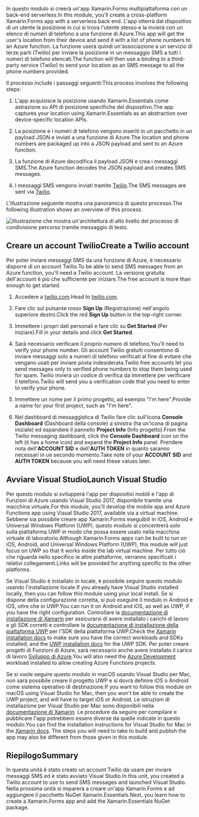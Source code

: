 <span data-ttu-id="d7b2e-101">In questo modulo si creerà un'app Xamarin.Forms multipiattaforma con un back-end serverless.</span><span class="sxs-lookup"><span data-stu-id="d7b2e-101">In this module, you'll create a cross-platform Xamarin.Forms app with a serverless back end.</span></span> <span data-ttu-id="d7b2e-102">L'app otterrà dal dispositivo di un utente la posizione in cui si trova l'utente stesso e la invierà con un elenco di numeri di telefono a una funzione di Azure.</span><span class="sxs-lookup"><span data-stu-id="d7b2e-102">This app will get the user's location from their device and send it with a list of phone numbers to an Azure function.</span></span> <span data-ttu-id="d7b2e-103">La funzione userà quindi un'associazione a un servizio di terze parti (Twilio) per inviare la posizione in un messaggio SMS a tutti i numeri di telefono elencati.</span><span class="sxs-lookup"><span data-stu-id="d7b2e-103">The function will then use a binding to a third-party service (Twilio) to send your location as an SMS message to all the phone numbers provided.</span></span>

<span data-ttu-id="d7b2e-104">Il processo include i passaggi seguenti:</span><span class="sxs-lookup"><span data-stu-id="d7b2e-104">This process involves the following steps:</span></span> 

1. <span data-ttu-id="d7b2e-105">L'app acquisisce la posizione usando Xamarin.Essentials come astrazione su API di posizione specifiche del dispositivo.</span><span class="sxs-lookup"><span data-stu-id="d7b2e-105">The app captures your location using Xamarin.Essentials as an abstraction over device-specific location APIs.</span></span>

1. <span data-ttu-id="d7b2e-106">La posizione e i numeri di telefono vengono inseriti in un pacchetto in un payload JSON e inviati a una funzione di Azure.</span><span class="sxs-lookup"><span data-stu-id="d7b2e-106">The location and phone numbers are packaged up into a JSON payload and sent to an Azure function.</span></span>

1. <span data-ttu-id="d7b2e-107">La funzione di Azure decodifica il payload JSON e crea i messaggi SMS.</span><span class="sxs-lookup"><span data-stu-id="d7b2e-107">The Azure function decodes the JSON payload and creates SMS messages.</span></span>

1. <span data-ttu-id="d7b2e-108">I messaggi SMS vengono inviati tramite [Twilio](http://twilio.com).</span><span class="sxs-lookup"><span data-stu-id="d7b2e-108">The SMS messages are sent via [Twilio](http://twilio.com).</span></span>

<span data-ttu-id="d7b2e-109">L'illustrazione seguente mostra una panoramica di questo processo.</span><span class="sxs-lookup"><span data-stu-id="d7b2e-109">The following illustration shows an overview of this process.</span></span>

![Illustrazione che mostra un'architettura di alto livello del processo di condivisione percorso tramite messaggio di testo.](../media-drafts/1-architecture.png)

## <a name="create-a-twilio-account"></a><span data-ttu-id="d7b2e-111">Creare un account Twilio</span><span class="sxs-lookup"><span data-stu-id="d7b2e-111">Create a Twilio account</span></span>

<span data-ttu-id="d7b2e-112">Per poter inviare messaggi SMS da una funzione di Azure, è necessario disporre di un account Twilio.</span><span class="sxs-lookup"><span data-stu-id="d7b2e-112">To be able to send SMS messages from an Azure function, you'll need a Twilio account.</span></span> <span data-ttu-id="d7b2e-113">La versione gratuita dell'account è più che sufficiente per iniziare.</span><span class="sxs-lookup"><span data-stu-id="d7b2e-113">The free account is more than enough to get started.</span></span>

1. <span data-ttu-id="d7b2e-114">Accedere a [twilio.com](https://twilio.com).</span><span class="sxs-lookup"><span data-stu-id="d7b2e-114">Head to [twilio.com](https://twilio.com).</span></span>

1. <span data-ttu-id="d7b2e-115">Fare clic sul pulsante rosso **Sign Up** (Registrazione) nell'angolo superiore destro.</span><span class="sxs-lookup"><span data-stu-id="d7b2e-115">Click the red **Sign Up** button in the top-right corner.</span></span>

1. <span data-ttu-id="d7b2e-116">Immettere i propri dati personali e fare clic su **Get Started** (Per iniziare).</span><span class="sxs-lookup"><span data-stu-id="d7b2e-116">Fill in your details and click **Get Started**.</span></span>

1. <span data-ttu-id="d7b2e-117">Sarà necessario verificare il proprio numero di telefono.</span><span class="sxs-lookup"><span data-stu-id="d7b2e-117">You'll need to verify your phone number.</span></span> <span data-ttu-id="d7b2e-118">Gli account Twilio gratuiti consentono di inviare messaggi solo a numeri di telefono verificati al fine di evitare che vengano usati per inviare posta indesiderata.</span><span class="sxs-lookup"><span data-stu-id="d7b2e-118">Twilio free accounts let you send messages only to verified phone numbers to stop them being used for spam.</span></span> <span data-ttu-id="d7b2e-119">Twilio invierà un codice di verifica da immettere per verificare il telefono.</span><span class="sxs-lookup"><span data-stu-id="d7b2e-119">Twilio will send you a verification code that you need to enter to verify your phone.</span></span>

1. <span data-ttu-id="d7b2e-120">Immettere un nome per il primo progetto, ad esempio "I'm here".</span><span class="sxs-lookup"><span data-stu-id="d7b2e-120">Provide a name for your first project, such as "I'm here".</span></span>

1. <span data-ttu-id="d7b2e-121">Nel dashboard di messaggistica di Twilio fare clic sull'icona **Console Dashboard** (Dashboard della console) a sinistra (ha un'icona di pagina iniziale) ed espandere il pannello **Project Info** (Info progetto).</span><span class="sxs-lookup"><span data-stu-id="d7b2e-121">From the Twilio messaging dashboard, click the **Console Dashboard** icon on the left (it has a home icon) and expand the **Project Info** panel.</span></span> <span data-ttu-id="d7b2e-122">Prendere nota dell'**ACCOUNT SID** e dell'**AUTH TOKEN** in quanto saranno necessari in un secondo momento.</span><span class="sxs-lookup"><span data-stu-id="d7b2e-122">Take note of your **ACCOUNT SID** and **AUTH TOKEN** because you will need these values later.</span></span>

## <a name="launch-visual-studio"></a><span data-ttu-id="d7b2e-123">Avviare Visual Studio</span><span class="sxs-lookup"><span data-stu-id="d7b2e-123">Launch Visual Studio</span></span>

<span data-ttu-id="d7b2e-124">Per questo modulo si svilupperà l'app per dispositivi mobili e l'app di Funzioni di Azure usando Visual Studio 2017, disponibile tramite una macchina virtuale.</span><span class="sxs-lookup"><span data-stu-id="d7b2e-124">For this module, you'll develop the mobile app and Azure Functions app using Visual Studio 2017, available via a virtual machine.</span></span> <span data-ttu-id="d7b2e-125">Sebbene sia possibile creare app Xamarin.Forms eseguibili in iOS, Android e Universal Windows Platform (UWP), questo modulo si concentrerà solo sulla piattaforma UWP in modo che possa essere usato nella macchina virtuale di laboratorio.</span><span class="sxs-lookup"><span data-stu-id="d7b2e-125">Although Xamarin.Forms apps can be built to run on iOS, Android, and Universal Windows Platform (UWP), this module will just focus on UWP so that it works inside the lab virtual machine.</span></span> <span data-ttu-id="d7b2e-126">Per tutto ciò che riguarda nello specifico le altre piattaforme, verranno specificati i relativi collegamenti.</span><span class="sxs-lookup"><span data-stu-id="d7b2e-126">Links will be provided for anything specific to the other platforms.</span></span>

<!-- TODO - add HoL link button here -->

<span data-ttu-id="d7b2e-127">Se Visual Studio è installato in locale, è possibile seguire questo modulo usando l'installazione locale.</span><span class="sxs-lookup"><span data-stu-id="d7b2e-127">If you already have Visual Studio installed locally, then you can follow this module using your local install.</span></span> <span data-ttu-id="d7b2e-128">Se si dispone della configurazione corretta, si può eseguire il modulo in Android e iOS, oltre che in UWP.</span><span class="sxs-lookup"><span data-stu-id="d7b2e-128">You can run it on Android and iOS, as well as UWP, if you have the right configuration.</span></span> <span data-ttu-id="d7b2e-129">Controllare la [documentazione di installazione di Xamarin](https://docs.microsoft.com/xamarin/cross-platform/get-started/installation/windows) per assicurarsi di avere installato i carichi di lavoro e gli SDK corretti e controllare la [documentazione di installazione della piattaforma UWP](https://docs.microsoft.com/visualstudio/cross-platform/develop-apps-for-the-universal-windows-platform-uwp#requirements) per l'SDK della piattaforma UWP.</span><span class="sxs-lookup"><span data-stu-id="d7b2e-129">Check the [Xamarin installation docs](https://docs.microsoft.com/xamarin/cross-platform/get-started/installation/windows) to make sure you have the correct workloads and SDKs installed, and the [UWP installation docs](https://docs.microsoft.com/visualstudio/cross-platform/develop-apps-for-the-universal-windows-platform-uwp#requirements) for the UWP SDK.</span></span> <span data-ttu-id="d7b2e-130">Per poter creare progetti di Funzioni di Azure, sarà necessario anche avere installato il carico di lavoro [Sviluppo di Azure](https://docs.microsoft.com/azure/azure-functions/functions-develop-vs#prerequisites).</span><span class="sxs-lookup"><span data-stu-id="d7b2e-130">You will also need the [Azure Development](https://docs.microsoft.com/azure/azure-functions/functions-develop-vs#prerequisites) workload installed to allow creating Azure Functions projects.</span></span>

<span data-ttu-id="d7b2e-131">Se si vuole seguire questo modulo in macOS usando Visual Studio per Mac, non sarà possibile creare il progetto UWP e si dovrà definire iOS o Android come sistema operativo di destinazione.</span><span class="sxs-lookup"><span data-stu-id="d7b2e-131">If you want to follow this module on macOS using Visual Studio for Mac, then you won't be able to create the UWP project, and will have to target iOS or Android.</span></span> <span data-ttu-id="d7b2e-132">Le istruzioni di installazione per Visual Studio per Mac sono disponibili nella [documentazione di Xamarin](https://docs.microsoft.com/visualstudio/cross-platform/setup-and-install#mac-setup-apple-id-xcode-and-xamarin). Le procedure da seguire per compilare e pubblicare l'app potrebbero essere diverse da quelle indicate in questo modulo.</span><span class="sxs-lookup"><span data-stu-id="d7b2e-132">You can find the installation instructions for Visual Studio for Mac in the [Xamarin docs](https://docs.microsoft.com/visualstudio/cross-platform/setup-and-install#mac-setup-apple-id-xcode-and-xamarin). The steps you will need to take to build and publish the app may also be different from those given in this module.</span></span>

## <a name="summary"></a><span data-ttu-id="d7b2e-133">Riepilogo</span><span class="sxs-lookup"><span data-stu-id="d7b2e-133">Summary</span></span>

<span data-ttu-id="d7b2e-134">In questa unità è stato creato un account Twilio da usare per inviare messaggi SMS ed è stato avviato Visual Studio.</span><span class="sxs-lookup"><span data-stu-id="d7b2e-134">In this unit, you created a Twilio account to use to send SMS messages and launched Visual Studio.</span></span> <span data-ttu-id="d7b2e-135">Nella prossima unità si imparerà a creare un'app Xamarin.Forms e ad aggiungere il pacchetto NuGet Xamarin.Essentials.</span><span class="sxs-lookup"><span data-stu-id="d7b2e-135">Next, you learn how to create a Xamarin.Forms app and add the Xamarin.Essentials NuGet package.</span></span>